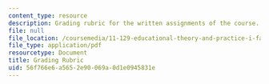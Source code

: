 ```yaml
---
content_type: resource
description: Grading rubric for the written assignments of the course.
file: null
file_location: /coursemedia/11-129-educational-theory-and-practice-i-fall-2011/56f766e6a5652e90069a0d1e0945831e_MIT11_129F11_gradingRubic.pdf
file_type: application/pdf
resourcetype: Document
title: Grading Rubric
uid: 56f766e6-a565-2e90-069a-0d1e0945831e
---
```

